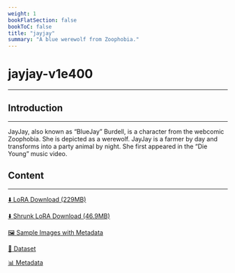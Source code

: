 ```yaml
---
weight: 1
bookFlatSection: false
bookToC: false
title: "jayjay"
summary: "A blue werewolf from Zoophobia."
---
```


<!--markdownlint-disable MD025 MD033 -->

# jayjay-v1e400

---

## Introduction

---

JayJay, also known as “BlueJay” Burdell, is a character from the webcomic Zoophobia. She is depicted as a werewolf. JayJay is a farmer by day and transforms into a party animal by night. She first appeared in the “Die Young” music video.

## Content

---

[⬇️ LoRA Download (229MB)](https://huggingface.co/k4d3/yiff_toolkit/resolve/main/ponyxl_loras/jayjay-v1e400.safetensors?download=true)

[⬇️ Shrunk LoRA Download (46.9MB)](https://huggingface.co/k4d3/yiff_toolkit/resolve/main/ponyxl_loras_shrunk_2/jayjay-v1e400_frockpt1_th-3.55.safetensors?download=true)

[🖼️ Sample Images with Metadata](https://huggingface.co/k4d3/yiff_toolkit/tree/main/static/{})

[📐 Dataset](<https://huggingface.co/datasets/k4d3/furry/tree/main/jayjay_(zoophobia)>)

[📊 Metadata](https://huggingface.co/k4d3/yiff_toolkit/raw/main/ponyxl_loras/jayjay-v1e400.json)
